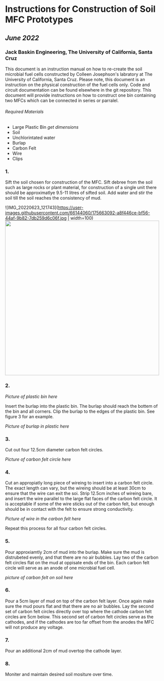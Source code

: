 # Instructions for Construction of Soil MFC Prototypes
## _June 2022_
### Jack Baskin Engineering, The University of California, Santa Cruz
This document is an instruction manual on how to re-create the soil microbial fuel cells constructed by Colleen Josephson's labratory at The University of California, Santa Cruz. Please note, this document is an instruction on the physical construction of the fuel cells only. Code and circuit documentation can be found elsewhere in the git repository. This document will provide instructions on how to construct one bin containing two MFCs which can be connected in series or parralel.
###### Required Materials
- Large Plastic Bin *get dimensions*
- Soil
- Unchlorintated water
- Burlap
- Carbon Felt
- Wire
- Clips

### 1.
Sift the soil chosen for construction of the MFC. Sift debree from the soil such as large rocks or plant material, for construction of a single unit there should be approximatlye 9.5-11 litres of sifted soil. Add water and stir the soil till the soil reaches the consistency of mud.

![IMG_20220623_121743](https://user-images.githubusercontent.com/66144060/175663092-a8f446ce-bf56-44af-9b82-7db259d6c06f.jpg | width=100)
<img src="[https://your-image-url.type](https://user-images.githubusercontent.com/66144060/175663092-a8f446ce-bf56-44af-9b82-7db259d6c06f.jpg)" width="500" height="500">


### 2.
*Picture of plastic bin here*

Insert the burlap into the plastic bin. The burlap should reach the bottem of the bin and all corners. Clip the burlap to the edges of the plastic bin. See figure 3 for an example.

*Picture of burlap in plastic here*

### 3.
Cut out four 12.5cm diameter carbon felt circles. 

*Picture of carbon felt circle here*

### 4.
Cut an appropiatly long piece of wireing to insert into a carbon felt circle. The exact length can vary, but the wireing should be at least 30cm to ensure that the wire can exit the soi. Strip 12.5cm inches of wireing bare, and insert the wire parallel to the large flat faces of the carbon felt circle. It is acceptable if some of the wire sticks out of the carbon felt, but enough should be in contact with the felt to ensure strong conductivity.

*Picture of wire in the carbon felt here*

Repeat this process for all four carbon felt circles.

### 5.
Pour approxiamtly 2cm of mud into the burlap. Make sure the mud is distrubeted evenly, and that there are no air bubbles. Lay two of the carbon felt circles flat on the mud at oppisate ends of the bin. Each carbon felt circle will serve as an anode of one microbial fuel cell.

*picture of carbon felt on soil here*

### 6.
Pour a 5cm layer of mud on top of the carbon felt layer. Once again make sure the mud pours flat and that there are no air bubbles. Lay the second set of carbon felt circles directly over top where the cathode carbon felt circles are 5cm below. This second set of carbon felt circles serve as the cathodes, and if the cathodes are too far offset from the anodes the MFC will not produce any voltage.

### 7.
Pour an additional 2cm of mud overtop the cathode layer.

### 8. 
Moniter and maintain desired soil mositure over time. 



